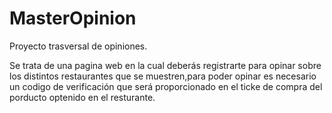 # MasterOpinion

Proyecto trasversal de opiniones.

Se trata de una pagina web en la cual deberás registrarte para opinar sobre los distintos restaurantes que se muestren,para poder opinar es necesario un codigo de verificación que será proporcionado en el ticke de compra del porducto optenido en el resturante. 
